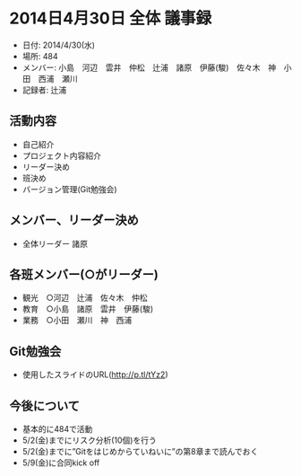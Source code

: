 # 2014日4月30日 全体 議事録

* 日付: 2014/4/30(水)
* 場所: 484
* メンバー: 小島　河辺　雲井　仲松　辻浦　諸原　伊藤(駿)　佐々木　神　小田　西浦　瀬川
* 記録者: 辻浦


## 活動内容

* 自己紹介
* プロジェクト内容紹介
* リーダー決め
* 班決め
* バージョン管理(Git勉強会)


## メンバー、リーダー決め

* 全体リーダー 諸原

## 各班メンバー(○がリーダー)

* 観光　○河辺　辻浦　佐々木　仲松
* 教育　○小島　諸原　雲井　伊藤(駿)
* 業務　○小田　瀬川　神　西浦


## Git勉強会

* 使用したスライドのURL(http://p.tl/tYz2)

## 今後について

* 基本的に484で活動
* 5/2(金)までにリスク分析(10個)を行う
* 5/2(金)までに”Gitをはじめからていねいに”の第8章まで読んでおく
* 5/9(金)に合同kick off